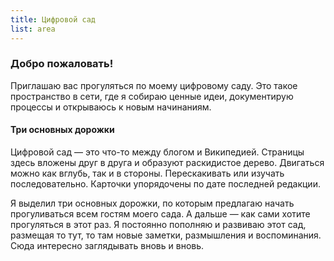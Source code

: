 ```yaml
---
title: Цифровой сад 
list: area
---
```


### Добро пожаловать!

Приглашаю вас прогуляться по моему цифровому саду. Это такое пространство в сети, где я собираю ценные идеи, документирую процессы и открываюсь к новым начинаниям. 

#### Три основных дорожки

Цифровой сад — это что-то между блогом и Википедией. Страницы здесь вложены друг в друга и образуют раскидистое дерево. Двигаться можно как вглубь, так и в стороны. Перескакивать или изучать последовательно. Карточки упорядочены по дате последней редакции. 

Я выделил три основных дорожки, по которым предлагаю начать прогуливаться всем гостям моего сада. А дальше — как сами хотите прогуляться в этот раз. Я постоянно пополняю и развиваю этот сад, размещая то тут, то там новые заметки, размышления и воспоминания. Сюда интересно заглядывать вновь и вновь.


